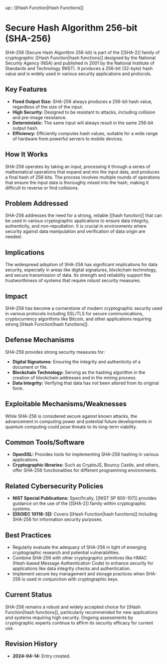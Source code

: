 up:: [[Hash Function|Hash Functions]]
# Secure Hash Algorithm 256-bit (SHA-256)

SHA-256 (Secure Hash Algorithm 256-bit) is part of the [[SHA-2]] family of cryptographic [[Hash Function|hash functions]] designed by the National Security Agency (NSA) and published in 2001 by the National Institute of Standards and Technology (NIST). It produces a 256-bit (32-byte) hash value and is widely used in various security applications and protocols.

## Key Features

- **Fixed Output Size:** SHA-256 always produces a 256-bit hash value, regardless of the size of the input.
- **High Security:** Designed to be resistant to attacks, including collision and pre-image resistance.
- **Deterministic:** The same input will always result in the same 256-bit output hash.
- **Efficiency:** Efficiently computes hash values, suitable for a wide range of hardware from powerful servers to mobile devices.

## How It Works

SHA-256 operates by taking an input, processing it through a series of mathematical operations that expand and mix the input data, and produces a final hash of 256 bits. The process involves multiple rounds of operations that ensure the input data is thoroughly mixed into the hash, making it difficult to reverse or find collisions.

## Problem Addressed

SHA-256 addresses the need for a strong, reliable [[hash function]] that can be used in various cryptographic applications to ensure data integrity, authenticity, and non-repudiation. It is crucial in environments where security against data manipulation and verification of data origin are needed.

## Implications

The widespread adoption of SHA-256 has significant implications for data security, especially in areas like digital signatures, blockchain technology, and secure transmission of data. Its strength and reliability support the trustworthiness of systems that require robust security measures.

## Impact

SHA-256 has become a cornerstone of modern cryptographic security used in various protocols including SSL/TLS for secure communications, cryptocurrency algorithms like Bitcoin, and other applications requiring strong [[Hash Function|hash functions]].

## Defense Mechanisms

SHA-256 provides strong security measures for:

- **Digital Signatures:** Ensuring the integrity and authenticity of a document or file.
- **Blockchain Technology:** Serving as the hashing algorithm in the creation of blockchain addresses and in the mining process.
- **Data Integrity:** Verifying that data has not been altered from its original form.

## Exploitable Mechanisms/Weaknesses

While SHA-256 is considered secure against known attacks, the advancement in computing power and potential future developments in quantum computing could pose threats to its long-term viability.

## Common Tools/Software

- **OpenSSL:** Provides tools for implementing SHA-256 hashing in various applications.
- **Cryptographic libraries:** Such as CryptoJS, Bouncy Castle, and others, offer SHA-256 functionalities for different programming environments.

## Related Cybersecurity Policies

- **NIST Special Publications:** Specifically, [[NIST SP 800-107]] provides guidance on the use of the [[SHA-2]] family within cryptographic systems.
- **[[ISOIEC 10118-3]]:** Covers [[Hash Function|hash functions]] including SHA-256 for information security purposes.

## Best Practices

- Regularly evaluate the adequacy of SHA-256 in light of emerging cryptographic research and potential vulnerabilities.
- Combine SHA-256 with other cryptographic primitives like HMAC (Hash-based Message Authentication Code) to enhance security for applications like data integrity checks and authentication.
- Implement secure key management and storage practices when SHA-256 is used in conjunction with cryptographic keys.

## Current Status

SHA-256 remains a robust and widely accepted choice for [[Hash Function|hash functions]], particularly recommended for new applications and systems requiring high security. Ongoing assessments by cryptographic experts continue to affirm its security efficacy for current use.

## Revision History

- **2024-04-14:** Entry created.
